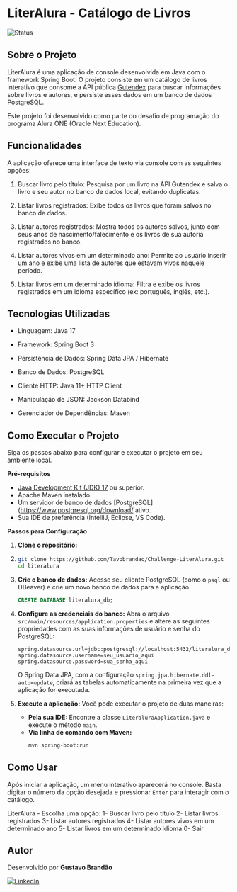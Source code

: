 # LiterAlura - Catálogo de Livros

![Status](https://img.shields.io/badge/status-conclu%C3%ADdo-brightgreen)

## Sobre o Projeto

LiterAlura é uma aplicação de console desenvolvida em Java com o framework Spring Boot. O projeto consiste em um catálogo de livros interativo que consome a API pública [Gutendex](https://gutendex.com/) para buscar informações sobre livros e autores, e persiste esses dados em um banco de dados PostgreSQL.

Este projeto foi desenvolvido como parte do desafio de programação do programa Alura ONE (Oracle Next Education).

## Funcionalidades

A aplicação oferece uma interface de texto via console com as seguintes opções:

1. Buscar livro pelo título: Pesquisa por um livro na API Gutendex e salva o livro e seu autor no banco de dados local, evitando duplicatas.

2. Listar livros registrados: Exibe todos os livros que foram salvos no banco de dados.

3. Listar autores registrados: Mostra todos os autores salvos, junto com seus anos de nascimento/falecimento e os livros de sua autoria registrados no banco.

4. Listar autores vivos em um determinado ano: Permite ao usuário inserir um ano e exibe uma lista de autores que estavam vivos naquele período.

5. Listar livros em um determinado idioma: Filtra e exibe os livros registrados em um idioma específico (ex: português, inglês, etc.).

## Tecnologias Utilizadas

- Linguagem: Java 17

- Framework: Spring Boot 3

- Persistência de Dados: Spring Data JPA / Hibernate

- Banco de Dados: PostgreSQL

- Cliente HTTP: Java 11+ HTTP Client

- Manipulação de JSON: Jackson Databind

- Gerenciador de Dependências: Maven

## Como Executar o Projeto

Siga os passos abaixo para configurar e executar o projeto em seu ambiente local.

**Pré-requisitos**
- [Java Development Kit (JDK) 17](https://www.oracle.com/java/technologies/javase/jdk17-archive-downloads.html) ou superior.
- Apache Maven instalado.
- Um servidor de banco de dados [PostgreSQL](https://www.postgresql.org/download/ ativo.
- Sua IDE de preferência (IntelliJ, Eclipse, VS Code).

**Passos para Configuração**
1. **Clone o repositório:**
2. ```Bash
   git clone https://github.com/Tavobrandao/Challenge-LiterAlura.git
   cd literalura
   ```
   
2. **Crie o banco de dados:**
   Acesse seu cliente PostgreSQL (como o `psql` ou DBeaver) e crie um novo banco de dados para a aplicação.
    ```sql
    CREATE DATABASE literalura_db;
    ```

3. **Configure as credenciais do banco:**
    Abra o arquivo `src/main/resources/application.properties` e altere as seguintes propriedades com as suas informações de usuário e senha do PostgreSQL:
    ```properties
    spring.datasource.url=jdbc:postgresql://localhost:5432/literalura_db
    spring.datasource.username=seu_usuario_aqui
    spring.datasource.password=sua_senha_aqui
    ```
    O Spring Data JPA, com a configuração `spring.jpa.hibernate.ddl-auto=update`, criará as tabelas automaticamente na primeira vez que a aplicação for executada.

4. **Execute a aplicação:**
    Você pode executar o projeto de duas maneiras:

    * **Pela sua IDE:** Encontre a classe `LiteraluraApplication.java` e execute o método `main`.
    * **Via linha de comando com Maven:**
        ```bash
        mvn spring-boot:run
        ```

## Como Usar

Após iniciar a aplicação, um menu interativo aparecerá no console. Basta digitar o número da opção desejada e pressionar `Enter` para interagir com o catálogo.

LiterAlura - Escolha uma opção:
1- Buscar livro pelo título
2- Listar livros registrados
3- Listar autores registrados
4- Listar autores vivos em um determinado ano
5- Listar livros em um determinado idioma
0- Sair


## Autor

Desenvolvido por **Gustavo Brandão**

[![LinkedIn](https://img.shields.io/badge/linkedin-%230077B5.svg?style=for-the-badge&logo=linkedin&logoColor=white)](https://www.linkedin.com/in/gustavobrandaobr/)
